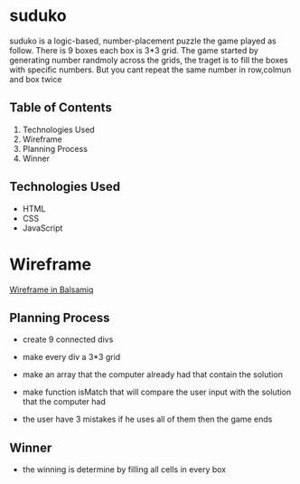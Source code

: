 # suduko
suduko is a logic-based, number-placement puzzle the game played as follow. There is 9 boxes each box is 3*3 grid. The game started by generating number randmoly across the grids, the traget is to fill the boxes with specific numbers. But you cant repeat the same number in row,colmun and box twice



## Table of Contents

1. Technologies Used
2. Wireframe
3. Planning Process
4. Winner

## Technologies Used

- HTML
- CSS
- JavaScript

# Wireframe

[Wireframe in Balsamiq](https://balsamiq.cloud/sz034nz/pnqlxqv/r2278)


## Planning Process
- create 9 connected divs

- make every div a 3*3 grid

- make an array that the computer already had that contain the solution 

- make function isMatch that will compare the user input with the solution that the computer had

- the user have 3 mistakes if he uses all of them then the game ends



## Winner

- the winning is determine by filling all cells in every box

